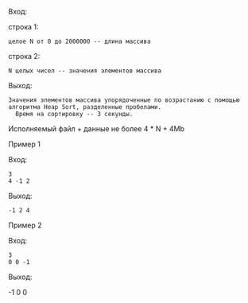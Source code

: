 Вход:

строка 1:
	
    целое N от 0 до 2000000 -- длина массива
строка 2:
	
    N целых чисел -- значения элементов массива

Выход:
	
    Значения элементов массива упорядоченные по возрастанию с помощью алгоритма Heap Sort, разделенные пробелами.
	  Время на сортировку -- 3 секунды.

Исполняемый файл + данные не более 4 * N + 4Mb

Пример 1

Вход:

    3
    4 -1 2
Выход:

    -1 2 4
Пример 2

Вход:

    3
    0 0 -1
Выход:

  -1 0 0

